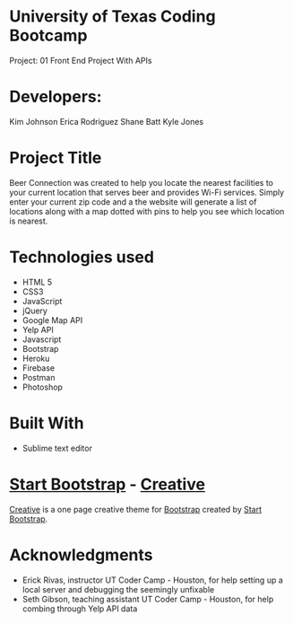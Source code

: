 # University of Texas Coding Bootcamp 
Project: 01 Front End Project With APIs

# Developers: 
Kim Johnson
Erica Rodriguez 
Shane Batt 
Kyle Jones

# Project Title

Beer Connection was created to help you locate the nearest facilities to your current location that serves beer and provides Wi-Fi services. Simply enter your current zip code and a the website will generate a list of locations along with a map dotted with pins to help you see which location is nearest. 

# Technologies used

- HTML 5
- CSS3
- JavaScript
- jQuery
- Google Map API
- Yelp API 
- Javascript
- Bootstrap
- Heroku
- Firebase 
- Postman 
- Photoshop

# Built With

- Sublime text editor



# [Start Bootstrap](http://startbootstrap.com/) - [Creative](http://startbootstrap.com/template-overviews/creative/)

[Creative](http://startbootstrap.com/template-overviews/creative/) is a one page creative theme for [Bootstrap](http://getbootstrap.com/) created by [Start Bootstrap](http://startbootstrap.com/).

# Acknowledgments
- Erick Rivas, instructor UT Coder Camp - Houston, for help setting up a local server and debugging the seemingly unfixable
- Seth Gibson, teaching assistant UT Coder Camp - Houston, for help combing through Yelp API data
